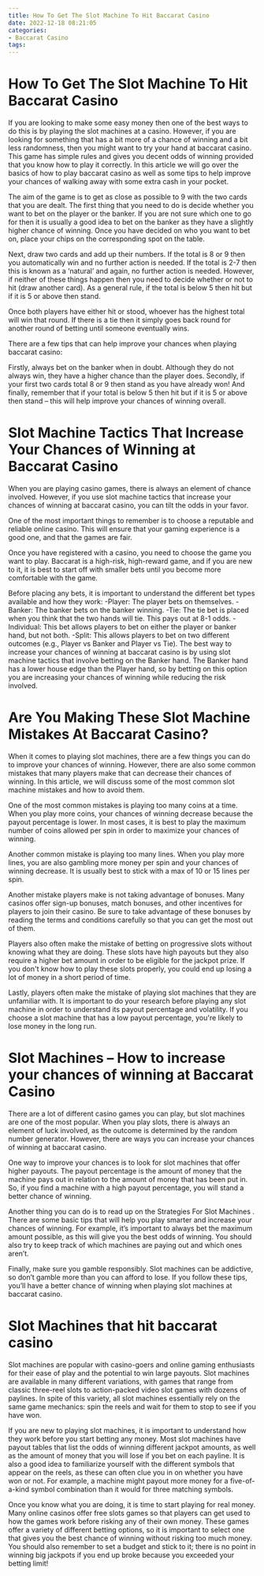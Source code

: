 ```yaml
---
title: How To Get The Slot Machine To Hit Baccarat Casino 
date: 2022-12-18 08:21:05
categories:
- Baccarat Casino
tags:
---
```



#  How To Get The Slot Machine To Hit Baccarat Casino 

If you are looking to make some easy money then one of the best ways to do this is by playing the slot machines at a casino. However, if you are looking for something that has a bit more of a chance of winning and a bit less randomness, then you might want to try your hand at baccarat casino. This game has simple rules and gives you decent odds of winning provided that you know how to play it correctly. In this article we will go over the basics of how to play baccarat casino as well as some tips to help improve your chances of walking away with some extra cash in your pocket.

The aim of the game is to get as close as possible to 9 with the two cards that you are dealt. The first thing that you need to do is decide whether you want to bet on the player or the banker. If you are not sure which one to go for then it is usually a good idea to bet on the banker as they have a slightly higher chance of winning. Once you have decided on who you want to bet on, place your chips on the corresponding spot on the table.

Next, draw two cards and add up their numbers. If the total is 8 or 9 then you automatically win and no further action is needed. If the total is 2-7 then this is known as a ‘natural’ and again, no further action is needed. However, if neither of these things happen then you need to decide whether or not to hit (draw another card). As a general rule, if the total is below 5 then hit but if it is 5 or above then stand.

Once both players have either hit or stood, whoever has the highest total will win that round. If there is a tie then it simply goes back round for another round of betting until someone eventually wins.

There are a few tips that can help improve your chances when playing baccarat casino:

Firstly, always bet on the banker when in doubt. Although they do not always win, they have a higher chance than the player does. 
Secondly, if your first two cards total 8 or 9 then stand as you have already won! 
And finally, remember that if your total is below 5 then hit but if it is 5 or above then stand – this will help improve your chances of winning overall.

#  Slot Machine Tactics That Increase Your Chances of Winning at Baccarat Casino 

When you are playing casino games, there is always an element of chance involved. However, if you use slot machine tactics that increase your chances of winning at baccarat casino, you can tilt the odds in your favor.

One of the most important things to remember is to choose a reputable and reliable online casino. This will ensure that your gaming experience is a good one, and that the games are fair.

Once you have registered with a casino, you need to choose the game you want to play. Baccarat is a high-risk, high-reward game, and if you are new to it, it is best to start off with smaller bets until you become more comfortable with the game.

Before placing any bets, it is important to understand the different bet types available and how they work: 
-Player: The player bets on themselves. 
-Banker: The banker bets on the banker winning. 
-Tie: The tie bet is placed when you think that the two hands will tie. This pays out at 8-1 odds. 
-Individual: This bet allows players to bet on either the player or banker hand, but not both. 
-Split: This allows players to bet on two different outcomes (e.g., Player vs Banker and Player vs Tie). 
The best way to increase your chances of winning at baccarat casino is by using slot machine tactics that involve betting on the Banker hand. The Banker hand has a lower house edge than the Player hand, so by betting on this option you are increasing your chances of winning while reducing the risk involved.

#  Are You Making These Slot Machine Mistakes At Baccarat Casino? 

When it comes to playing slot machines, there are a few things you can do to improve your chances of winning. However, there are also some common mistakes that many players make that can decrease their chances of winning. In this article, we will discuss some of the most common slot machine mistakes and how to avoid them.

One of the most common mistakes is playing too many coins at a time. When you play more coins, your chances of winning decrease because the payout percentage is lower. In most cases, it is best to play the maximum number of coins allowed per spin in order to maximize your chances of winning.

Another common mistake is playing too many lines. When you play more lines, you are also gambling more money per spin and your chances of winning decrease. It is usually best to stick with a max of 10 or 15 lines per spin.

Another mistake players make is not taking advantage of bonuses. Many casinos offer sign-up bonuses, match bonuses, and other incentives for players to join their casino. Be sure to take advantage of these bonuses by reading the terms and conditions carefully so that you can get the most out of them.

Players also often make the mistake of betting on progressive slots without knowing what they are doing. These slots have high payouts but they also require a higher bet amount in order to be eligible for the jackpot prize. If you don't know how to play these slots properly, you could end up losing a lot of money in a short period of time.

Lastly, players often make the mistake of playing slot machines that they are unfamiliar with. It is important to do your research before playing any slot machine in order to understand its payout percentage and volatility. If you choose a slot machine that has a low payout percentage, you're likely to lose money in the long run.

#  Slot Machines – How to increase your chances of winning at Baccarat Casino 

There are a lot of different casino games you can play, but slot machines are one of the most popular. When you play slots, there is always an element of luck involved, as the outcome is determined by the random number generator. However, there are ways you can increase your chances of winning at baccarat casino.

One way to improve your chances is to look for slot machines that offer higher payouts. The payout percentage is the amount of money that the machine pays out in relation to the amount of money that has been put in. So, if you find a machine with a high payout percentage, you will stand a better chance of winning.

Another thing you can do is to read up on the Strategies For Slot Machines . There are some basic tips that will help you play smarter and increase your chances of winning. For example, it’s important to always bet the maximum amount possible, as this will give you the best odds of winning. You should also try to keep track of which machines are paying out and which ones aren’t.

Finally, make sure you gamble responsibly. Slot machines can be addictive, so don’t gamble more than you can afford to lose. If you follow these tips, you’ll have a better chance of winning when playing slot machines at baccarat casino.

#  Slot Machines that hit baccarat casino

Slot machines are popular with casino-goers and online gaming enthusiasts for their ease of play and the potential to win large payouts. Slot machines are available in many different variations, with games that range from classic three-reel slots to action-packed video slot games with dozens of paylines. In spite of this variety, all slot machines essentially rely on the same game mechanics: spin the reels and wait for them to stop to see if you have won.

If you are new to playing slot machines, it is important to understand how they work before you start betting any money. Most slot machines have payout tables that list the odds of winning different jackpot amounts, as well as the amount of money that you will lose if you bet on each payline. It is also a good idea to familiarize yourself with the different symbols that appear on the reels, as these can often clue you in on whether you have won or not. For example, a machine might payout more money for a five-of-a-kind symbol combination than it would for three matching symbols.

Once you know what you are doing, it is time to start playing for real money. Many online casinos offer free slots games so that players can get used to how the games work before risking any of their own money. These games offer a variety of different betting options, so it is important to select one that gives you the best chance of winning without risking too much money. You should also remember to set a budget and stick to it; there is no point in winning big jackpots if you end up broke because you exceeded your betting limit!
